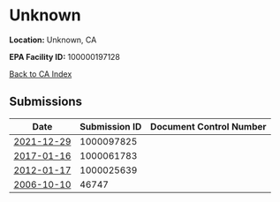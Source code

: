 # Unknown

**Location:** Unknown, CA

**EPA Facility ID:** 100000197128

[Back to CA Index](../../index.md)

## Submissions

| Date | Submission ID | Document Control Number |
|------|--------------|-------------------------|
| [2021-12-29](submissions/1000097825.md) | 1000097825 |  |
| [2017-01-16](submissions/1000061783.md) | 1000061783 |  |
| [2012-01-17](submissions/1000025639.md) | 1000025639 |  |
| [2006-10-10](submissions/46747.md) | 46747 |  |
